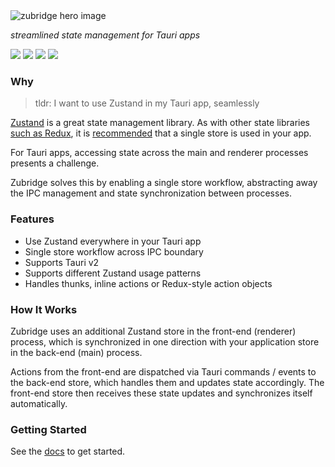 <picture>
  <source media="(prefers-color-scheme: dark)" srcset="./resources/zubridge-readme-hero-dark.png"/>
  <source media="(prefers-color-scheme: light)" srcset="./resources/zubridge-readme-hero-light.png"/>
  <img alt="zubridge hero image" src="./resources/zubridge-readme-hero-light.png"/>
</picture>

_streamlined state management for Tauri apps_

<a href="https://www.npmjs.com/package/zubridge-electron" alt="NPM Version">
  <img src="https://img.shields.io/npm/v/zubridge-electron" /></a>
<a href="https://www.npmjs.com/package/zubridge-electron" alt="NPM Downloads">
  <img src="https://img.shields.io/npm/dw/zubridge-electron" /></a>
<a href="https://www.npmjs.com/package/zubridge-tauri" alt="NPM Version">
  <img src="https://img.shields.io/npm/v/zubridge-tauri" /></a>
<a href="https://www.npmjs.com/package/zubridge-tauri" alt="NPM Downloads">
  <img src="https://img.shields.io/npm/dw/zubridge-tauri" /></a>

### Why

> tldr: I want to use Zustand in my Tauri app, seamlessly

[Zustand](https://github.com/pmndrs/zustand) is a great state management library. As with other state libraries [such as Redux](https://redux.js.org/tutorials/fundamentals/part-4-store#redux-store), it is [recommended](https://zustand.docs.pmnd.rs/guides/flux-inspired-practice#recommended-patterns) that a single store is used in your app.

For Tauri apps, accessing state across the main and renderer processes presents a challenge.

Zubridge solves this by enabling a single store workflow, abstracting away the IPC management and state synchronization between processes.

### Features

- Use Zustand everywhere in your Tauri app
- Single store workflow across IPC boundary
- Supports Tauri v2
- Supports different Zustand usage patterns
- Handles thunks, inline actions or Redux-style action objects

### How It Works

Zubridge uses an additional Zustand store in the front-end (renderer) process, which is synchronized in one direction with your application store in the back-end (main) process.

Actions from the front-end are dispatched via Tauri commands / events to the back-end store, which handles them and updates state accordingly. The front-end store then receives these state updates and synchronizes itself automatically.

### Getting Started

See the [docs](./packages/zubridge-tauri/docs/getting-started.md) to get started.
